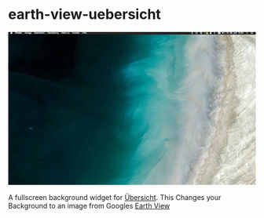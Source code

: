 # earth-view-uebersicht

![](screenshot.jpg)

A fullscreen background widget for [Übersicht](http://tracesof.net/uebersicht/).
This Changes your Background to an image from Googles [Earth View](https://earthview.withgoogle.com/)
